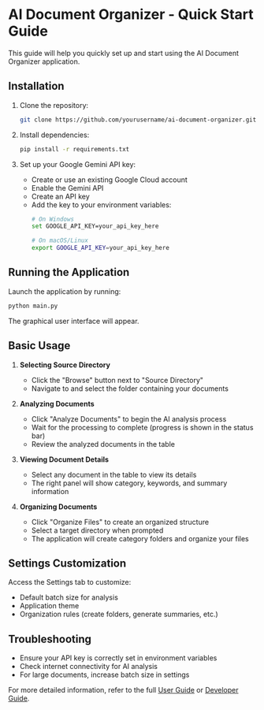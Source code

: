 
# AI Document Organizer - Quick Start Guide

This guide will help you quickly set up and start using the AI Document Organizer application.

## Installation

1. Clone the repository:
   ```bash
   git clone https://github.com/yourusername/ai-document-organizer.git
   ```

2. Install dependencies:
   ```bash
   pip install -r requirements.txt
   ```

3. Set up your Google Gemini API key:
   - Create or use an existing Google Cloud account
   - Enable the Gemini API
   - Create an API key
   - Add the key to your environment variables:
     ```bash
     # On Windows
     set GOOGLE_API_KEY=your_api_key_here
     
     # On macOS/Linux
     export GOOGLE_API_KEY=your_api_key_here
     ```

## Running the Application

Launch the application by running:
```bash
python main.py
```

The graphical user interface will appear.

## Basic Usage

1. **Selecting Source Directory**
   - Click the "Browse" button next to "Source Directory"
   - Navigate to and select the folder containing your documents

2. **Analyzing Documents**
   - Click "Analyze Documents" to begin the AI analysis process
   - Wait for the processing to complete (progress is shown in the status bar)
   - Review the analyzed documents in the table

3. **Viewing Document Details**
   - Select any document in the table to view its details
   - The right panel will show category, keywords, and summary information

4. **Organizing Documents**
   - Click "Organize Files" to create an organized structure
   - Select a target directory when prompted
   - The application will create category folders and organize your files

## Settings Customization

Access the Settings tab to customize:
- Default batch size for analysis
- Application theme
- Organization rules (create folders, generate summaries, etc.)

## Troubleshooting

- Ensure your API key is correctly set in environment variables
- Check internet connectivity for AI analysis
- For large documents, increase batch size in settings

For more detailed information, refer to the full [User Guide](./README.md) or [Developer Guide](./DEVELOPER_GUIDE.md).
